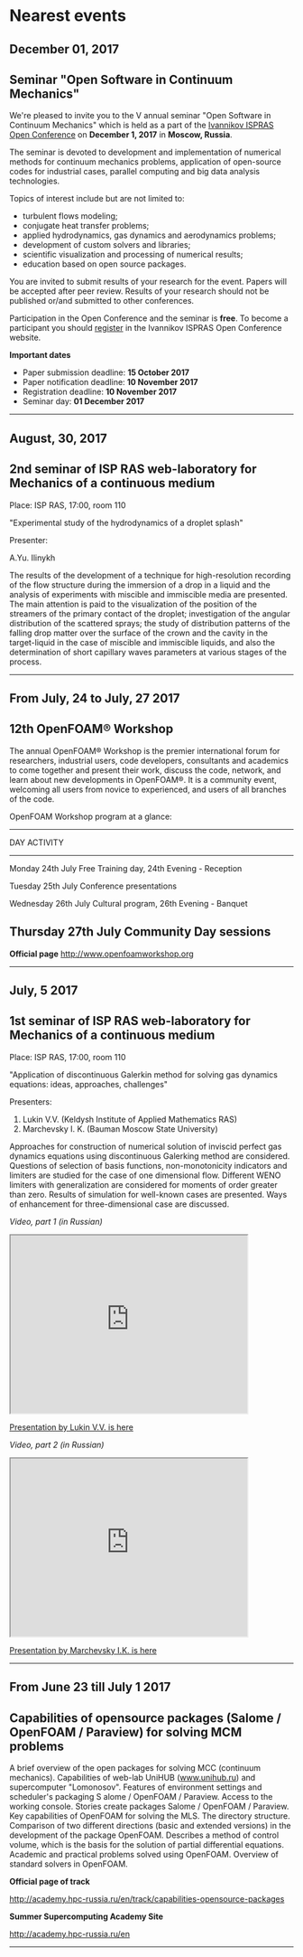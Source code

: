 Nearest events
=================

December 01, 2017
-----------------

Seminar "Open Software in Continuum Mechanics"
----------------------------------------------

We're pleased to invite you to the V annual seminar "Open Software in Continuum Mechanics" which is held as a part of the [Ivannikov ISPRAS Open Conference](http://www.isprasopen.ru/en/conf/cfd.html) on **December 1, 2017** in **Moscow, Russia**.  

The seminar is devoted to development and implementation of numerical methods for continuum mechanics problems, application of open-source codes for industrial cases, parallel computing and big data analysis technologies.

Topics of interest include but are not limited to:

+ turbulent flows modeling;
+ conjugate heat transfer problems;
+ applied hydrodynamics, gas dynamics and aerodynamics problems;
+ development of custom solvers and libraries;
+ scientific visualization and processing of numerical results;
+ education based on open source packages.

You are invited to submit results of your research for the event. Papers will be accepted after peer review. Results of your research should not be published or/and submitted to other conferences.

Participation in the Open Conference and the seminar is **free**. To become a participant you should [register](http://www.isprasopen.ru/en/registration.html) in the Ivannikov ISPRAS Open Conference website.

**Important dates**

+ Paper submission deadline: **15 October 2017**
+ Paper notification deadline: **10 November 2017**
+ Registration deadline: **10 November 2017**
+ Seminar day: **01 December 2017**

________________________________________________________________________________________________________________



August, 30, 2017
----------------

2nd seminar of ISP RAS web-laboratory for Mechanics of a continuous medium
--------------------------------------------------------------------------

Place: ISP RAS, 17:00, room 110

"Experimental study of the hydrodynamics of a droplet splash"

Presenter:

A.Yu. Ilinykh

The results of the development of a technique for high-resolution recording of the flow structure
during the immersion of a drop in a liquid and the analysis of experiments with miscible and immiscible
media are presented. The main attention is paid to the visualization of the position of the streamers 
of the primary contact of the droplet; investigation of the angular distribution of the scattered sprays;
the study of distribution patterns of the falling drop matter over the surface of the crown and the 
cavity in the target-liquid in the case of miscible and immiscible liquids, and also the determination 
of short capillary waves parameters at various stages of the process.

______________________________________________________________________________________________________________________

From July, 24 to July, 27 2017
------------------------------

12th OpenFOAM® Workshop
-----------------------

The annual OpenFOAM® Workshop is the premier international forum for researchers, industrial users, code 
developers, consultants and academics to come together and present their work, discuss the code, network, and 
learn about new developments in OpenFOAM®. It is a community event, welcoming all users from novice 
to experienced, and users of all branches of the code.

OpenFOAM Workshop program at a glance:

--------------------------------------------
DAY                 ACTIVITY
------------------- ------------------------
Monday 24th July    Free Training day,
                    24th Evening - Reception

Tuesday 25th July   Conference presentations

Wednesday 26th July Cultural program,
                    26th Evening - Banquet

Thursday 27th July  Community Day sessions
--------------------------------------------

**Official page**
<http://www.openfoamworkshop.org>

______________________________________________________________________________________________________________________

July, 5 2017
------------

1st seminar of ISP RAS web-laboratory for Mechanics of a continuous medium
--------------------------------------------------------------------------

Place: ISP RAS, 17:00, room 110

"Application of discontinuous Galerkin method for solving gas dynamics equations: ideas, approaches, challenges"

Presenters:

1. Lukin V.V. (Keldysh Institute of Applied Mathematics RAS)
2. Marchevsky I. K. (Bauman Moscow State University)

Approaches for construction of numerical solution of inviscid perfect gas dynamics equations using discontinuous
Galerking method are considered. Questions of selection of basis functions, non-monotonicity indicators and limiters 
are studied for the case of one dimensional flow. Different WENO limiters with generalization are considered for
moments of order greater than zero. Results of simulation for well-known cases are presented. Ways of enhancement
for three-dimensional case are discussed.

*Video, part 1 (in Russian)*

<iframe width="420" height="315"
src="https://www.youtube.com/embed/waQyDZqcIS0">
</iframe>

<a href="../Materials/__MCMSEMINAR/ispras17-Lukin.pdf"> Presentation by Lukin V.V. is here  </a>

*Video, part 2 (in Russian)*

<iframe width="420" height="315"
src="https://www.youtube.com/embed/6SQOwr5Ctjc">
</iframe>

<a href="../Materials/__MCMSEMINAR/ispras17-Marchevsky.pdf"> Presentation by Marchevsky I.K. is here  </a>

______________________________________________________________________________________________________________________


From June 23 till July 1 2017
-----------------------------

Capabilities of opensource packages (Salome / OpenFOAM / Paraview) for solving MCM problems
-------------------------------------------------------------------------------------------

A brief overview of the open packages for solving MCC (continuum mechanics). Capabilities of web-lab UniHUB 
(www.unihub.ru) and supercomputer "Lomonosov". Features of environment settings and scheduler's packaging S
alome / OpenFOAM / Paraview. Access to the working console. Stories create packages Salome / OpenFOAM / Paraview. 
Key capabilities of OpenFOAM for solving the MLS. The directory structure. Comparison of two different directions 
(basic and extended versions) in the development of the package OpenFOAM. Describes a method of control volume, 
which is the basis for the solution of partial differential equations. Academic and practical problems solved using 
OpenFOAM. Overview of standard solvers in OpenFOAM.

**Official page of track**

<http://academy.hpc-russia.ru/en/track/capabilities-opensource-packages>

**Summer Supercomputing Academy Site**

<http://academy.hpc-russia.ru/en>


______________________________________________________________________________________________________________________


